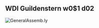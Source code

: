 ## WDI Guildenstern w0$1 d02
![](https://github.com/generalassembly/ga-ruby-on-rails-for-devs/raw/master/images/ga.png 'GeneralAssemb.ly')
